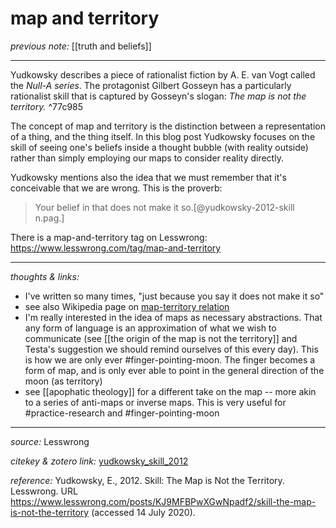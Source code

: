 # map and territory

_previous note:_ [[truth and beliefs]]

---

Yudkowsky describes a piece of rationalist fiction by A. E. van Vogt called the _Null-A series_. The protagonist Gilbert Gosseyn has a particularly rationalist skill that is captured by Gosseyn's slogan: _The map is not the territory._ ^77c985

The concept of map and territory is the distinction between a representation of a thing, and the thing itself. In this blog post Yudkowsky focuses on the skill of seeing one's beliefs inside a thought bubble (with reality outside) rather than simply employing our maps to consider reality directly. 

Yudkowsky mentions also the idea that we must remember that it's conceivable that we are wrong. This is the proverb:

>Your belief in that does not make it so.[@yudkowsky-2012-skill n.pag.]

There is a map-and-territory tag on Lesswrong: <https://www.lesswrong.com/tag/map-and-territory>


---

_thoughts & links:_

- I've written so many times, "just because you say it does not make it so"
- see also Wikipedia page on [map-territory relation](https://en.wikipedia.org/wiki/Map%E2%80%93territory_relation)
- I'm really interested in the idea of maps as necessary abstractions. That any form of language is an approximation of what we wish to communicate (see [[the origin of the map is not the territory]] and Testa's suggestion we should remind ourselves of this every day). This is how we are only ever #finger-pointing-moon. The finger becomes a form of map, and is only ever able to point in the general direction of the moon (as territory)
- see [[apophatic theology]] for a different take on the map -- more akin to a series of anti-maps or inverse maps. This is very useful for #practice-research and #finger-pointing-moon 

---

_source:_ Lesswrong

_citekey & zotero link:_ [yudkowsky_skill_2012](zotero://select/items/1_MK99S83Q)

_reference:_ Yudkowsky, E., 2012. Skill: The Map is Not the Territory. Lesswrong. URL <https://www.lesswrong.com/posts/KJ9MFBPwXGwNpadf2/skill-the-map-is-not-the-territory> (accessed 14 July 2020).


